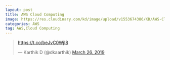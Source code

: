 ```yaml
---
layout: post
title: AWS Cloud Computing
image: https://res.cloudinary.com/kd/image/upload/v1553674386/KD/AWS-Cloud-computing.png
categories: AWS
tag: AWS,Cloud Computing
---
```





<blockquote class="twitter-tweet" data-lang="en"><p lang="und" dir="ltr"><a href="https://t.co/beJvC0WjI8">https://t.co/beJvC0WjI8</a></p>&mdash; Karthik D (@dkaarthik) <a href="https://twitter.com/dkaarthik/status/1110594205796032512?ref_src=twsrc%5Etfw">March 26, 2019</a></blockquote>
<script async src="https://platform.twitter.com/widgets.js" charset="utf-8"></script>
